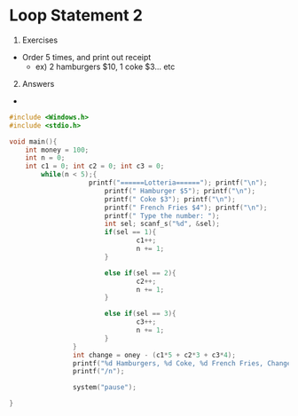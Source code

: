 # Loop Statement 2

1. Exercises 
- Order 5 times, and print out receipt
    - ex) 2 hamburgers $10, 1 coke $3... etc

2. Answers

- 

```c
#include <Windows.h>
#include <stdio.h>

void main(){
    int money = 100;
    int n = 0;
    int c1 = 0; int c2 = 0; int c3 = 0;
        while(n < 5);{
				    printf("======Lotteria======"); printf("\n");
						printf(" Hamburger $5"); printf("\n");
						printf(" Coke $3"); printf("\n");
						printf(" French Fries $4"); printf("\n");
						printf(" Type the number: ");
						int sel; scanf_s("%d", &sel);
						if(sel == 1){
								c1++;
								n += 1;
						}

						else if(sel == 2){
								c2++;
								n += 1;
						}

						else if(sel == 3){
								c3++;
								n += 1;
						}
				}
				int change = oney - (c1*5 + c2*3 + c3*4);
				printf("%d Hamburgers, %d Coke, %d French Fries, Change : $%d", c1, c2, c3, money);
				printf("/n");

				system("pause");

}
```
